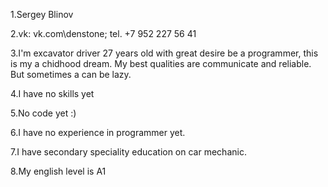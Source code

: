 <p>1.Sergey Blinov</p>
<p>2.vk: vk.com\denstone; tel. +7 952 227 56 41<p>
<p>3.I'm excavator driver 27 years old with great desire be a programmer, this is my a chidhood dream. My best qualities are communicate and reliable. But sometimes a can be lazy.<p>
<p>4.I have no skills yet<p>
<p>5.No code yet :) <p>
<p>6.I have no experience in programmer yet.<p>
<p>7.I have secondary speciality education on car mechanic.<p>
<p>8.My english level is A1<p>
